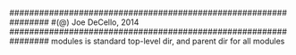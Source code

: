 ################################################################
#(@) Joe DeCello, 2014
################################################################
modules is standard top-level dir, and parent dir for all modules
